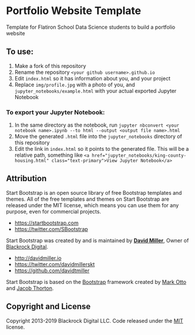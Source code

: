 # Portfolio Website Template

Template for Flatiron School Data Science students to build a portfolio website

## To use:
1. Make a fork of this repository
2. Rename the repository `<your github username>.github.io`
3. Edit `index.html` so it has information about you, and your project
4. Replace `img/profile.jpg` with a photo of you, and `jupyter_notebooks/example.html` with your actual exported Jupyter Notebook

### To export your Jupyter Notebook:
1. In the same directory as the notebook, run `jupyter nbconvert <your notebook name>.ipynb --to html --output <output file name>.html`
2. Move the generated `.html` file into the `jupyter_notebooks` directory of this repository
3. Edit the link in `index.html` so it points to the generated file.  This will be a relative path, something like `<a href="jupyter_notebooks/king-county-housing.html" class="text-primary">View Jupyter Notebook</a>`


## Attribution

Start Bootstrap is an open source library of free Bootstrap templates and themes. All of the free templates and themes on Start Bootstrap are released under the MIT license, which means you can use them for any purpose, even for commercial projects.

* https://startbootstrap.com
* https://twitter.com/SBootstrap

Start Bootstrap was created by and is maintained by **[David Miller](http://davidmiller.io/)**, Owner of [Blackrock Digital](http://blackrockdigital.io/).

* http://davidmiller.io
* https://twitter.com/davidmillerskt
* https://github.com/davidtmiller

Start Bootstrap is based on the [Bootstrap](http://getbootstrap.com/) framework created by [Mark Otto](https://twitter.com/mdo) and [Jacob Thorton](https://twitter.com/fat).

## Copyright and License

Copyright 2013-2019 Blackrock Digital LLC. Code released under the [MIT](https://github.com/BlackrockDigital/startbootstrap-resume/blob/gh-pages/LICENSE) license.
